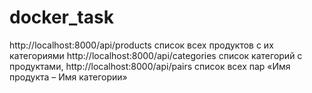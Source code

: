 # docker_task

http://localhost:8000/api/products список всех продуктов с их категориями
http://localhost:8000/api/categories список категорий с продуктами,
http://localhost:8000/api/pairs список всех пар «Имя продукта – Имя категории»
